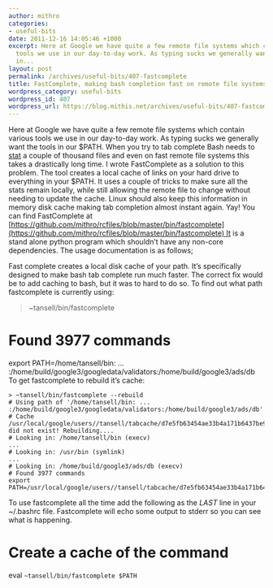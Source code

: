 ```yaml
---
author: mithro
categories:
- useful-bits
date: 2011-12-16 14:05:46 +1000
excerpt: Here at Google we have quite a few remote file systems which contain various
  tools we use in our day-to-day work. As typing sucks we generally want the tools
  in...
layout: post
permalink: /archives/useful-bits/407-fastcomplete
title: FastComplete, making bash completion fast on remote file systems
wordpress_category: useful-bits
wordpress_id: 407
wordpress_url: https://blog.mithis.net/archives/useful-bits/407-fastcomplete
---
```

Here at Google we have quite a few remote file systems which contain various tools we use in our day-to-day work. As typing sucks we generally want the tools in our $PATH. When you try to tab complete Bash needs to [stat](http://linux.die.net/man/2/stat) a couple of thousand files and even on fast remote file systems this takes a drastically long time.
I wrote FastComplete as a solution to this problem. The tool creates a local cache of links on your hard drive to everything in your $PATH. It uses a couple of tricks to make sure all the stats remain locally, while still allowing the remote file to change without needing to update the cache. Linux should also keep this information in memory disk cache making tab completion almost instant again. Yay!
You can find FastComplete at [https://github.com/mithro/rcfiles/blob/master/bin/fastcomplete](https://github.com/mithro/rcfiles/blob/master/bin/fastcomplete) It is a stand alone python program which shouldn’t have any non-core dependencies. The usage documentation is as follows;
> 
Fast complete creates a local disk cache of your path.
It’s specifically designed to make bash tab complete run much faster. The correct fix would be to add caching to bash, but it was to hard to do so.
To find out what path fastcomplete is currently using:
> ~tansell/bin/fastcomplete
# Found 3977 commands
export PATH=/home/tansell/bin: ... :/home/build/google3/googledata/validators:/home/build/google3/ads/db
To get fastcomplete to rebuild it’s cache:
```
> ~tansell/bin/fastcomplete --rebuild
# Using path of '/home/tansell/bin: ... :/home/build/google3/googledata/validators:/home/build/google3/ads/db'
# Cache /usr/local/google/users//tansell/tabcache/d7e5fb63454ae33b4a171b6437be904a did not exist! Rebuilding....
# Looking in: /home/tansell/bin (execv)
...
# Looking in: /usr/bin (symlink)
...
# Looking in: /home/build/google3/ads/db (execv)
# Found 3977 commands
export PATH=/usr/local/google/users//tansell/tabcache/d7e5fb63454ae33b4a171b6437be904a
```
To use fastcomplete all the time add the following as the *LAST* line in your ~/.bashrc file. Fastcomplete will echo some output to stderr so you can see what is happening.
# Create a cache of the command
eval `~tansell/bin/fastcomplete $PATH`
